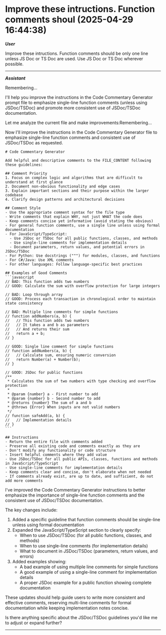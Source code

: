 <!-- Generated by SpecStory -->

# Improve these intructions. Function comments shoul (2025-04-29 16:44:38)

_**User**_

Improve these intructions. Function comments should be only one line unless JS Doc or TS Doc are used. Use JS Doc or TS Doc wherever possible.

---

_**Assistant**_

Remembering...

I'll help you improve the instructions in the Code Commentary Generator prompt file to emphasize single-line function comments (unless using JSDoc/TSDoc) and promote more consistent use of JSDoc/TSDoc documentation.

Let me analyze the current file and make improvements:Remembering...

Now I'll improve the instructions in the Code Commentary Generator file to emphasize single-line function comments and consistent use of JSDoc/TSDoc as requested.
````
# Code Commentary Generator

Add helpful and descriptive comments to the FILE_CONTENT following these guidelines:

## Comment Priority
1. Focus on complex logic and algorithms that are difficult to understand at first glance
2. Document non-obvious functionality and edge cases
3. Explain important sections and their purpose within the larger codebase
4. Clarify design patterns and architectural decisions

## Comment Style
- Use the appropriate comment syntax for the file type
- Write comments that explain WHY, not just WHAT the code does
- Keep comments concise yet informative (avoid stating the obvious)
- For general function comments, use a single line unless using formal documentation
- For JavaScript/TypeScript:
  - Use JSDoc or TSDoc for all public functions, classes, and methods
  - Use single-line comments for implementation details
  - Document parameters, return values, and potential errors in JSDoc/TSDoc
- For Python: Use docstrings (""") for modules, classes, and functions
- For C#/Java: Use XML comments
- For other languages: Follow language-specific best practices

## Examples of Good Comments
```javascript
// BAD: This function adds two numbers
// GOOD: Calculate the sum with overflow protection for large integers

// BAD: Loop through array
// GOOD: Process each transaction in chronological order to maintain state consistency

// BAD: Multiple line comments for simple functions
// function addNumbers(a, b) {
//   // This function adds two numbers
//   // It takes a and b as parameters
//   // And returns their sum
//   return a + b;
// }

// GOOD: Single line comment for simple functions
// function addNumbers(a, b) {
//   // Calculate sum, ensuring numeric conversion
//   return Number(a) + Number(b);
// }

// GOOD: JSDoc for public functions
/**
 * Calculates the sum of two numbers with type checking and overflow protection
 * 
 * @param {number} a - First number to add
 * @param {number} b - Second number to add
 * @returns {number} The sum of a and b
 * @throws {Error} When inputs are not valid numbers
 */
// function safeAdd(a, b) {
//   // Implementation details
// }
```

## Instructions
- Return the entire file with comments added
- Preserve all existing code and comments exactly as they are
- Don't modify any functionality or code structure
- Insert helpful comments where they add value
- Use JSDoc/TSDoc for all public APIs, classes, functions and methods in JavaScript/TypeScript
- Use single-line comments for implementation details
- Keep comments clear and concise, don't elaborate when not needed
- If comments already exist, are up to date, and sufficient, do not add more comments
````
I've improved the Code Commentary Generator instructions to better emphasize the importance of single-line function comments and the consistent use of JSDoc/TSDoc documentation.

The key changes include:

1. Added a specific guideline that function comments should be single-line unless using formal documentation
2. Expanded the JavaScript/TypeScript section to clearly specify:
   - When to use JSDoc/TSDoc (for all public functions, classes, and methods)
   - When to use single-line comments (for implementation details)
   - What to document in JSDoc/TSDoc (parameters, return values, and errors)
3. Added examples showing:
   - A bad example of using multiple line comments for simple functions
   - A good example of using a single-line comment for implementation details
   - A proper JSDoc example for a public function showing complete documentation

These updates should help guide users to write more consistent and effective comments, reserving multi-line comments for formal documentation while keeping implementation notes concise.

Is there anything specific about the JSDoc/TSDoc guidelines you'd like me to adjust or expand further?

---

